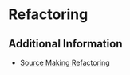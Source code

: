 # Refactoring

## Additional Information

- [Source Making Refactoring](https://sourcemaking.com/refactoring)
